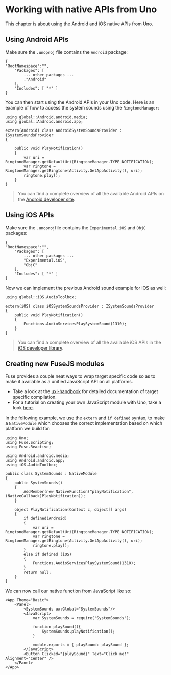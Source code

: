 # Working with native APIs from Uno

This chapter is about using the Android and iOS native APIs from Uno.

## Using Android APIs

Make sure the `.unoproj` file contains the `Android` package:

```
{
"RootNamespace":"",
	"Packages": [
		... other packages ...
		,"Android"
	],
	"Includes": [ "*" ]
}
```

You can then start using the Android APIs in your Uno code.
Here is an example of how to access the system sounds using the `RingtoneManager`:
```
using global::Android.android.media;
using global::Android.android.app;

extern(Android) class AndroidSystemSoundsProvider : ISystemSoundsProvider
{

	public void PlayNotification()
	{
		var uri = RingtoneManager.getDefaultUri(RingtoneManager.TYPE_NOTIFICATION);
		var ringtone = RingtoneManager.getRingtone(Activity.GetAppActivity(), uri);
		ringtone.play();
	}
}
```

> You can find a complete overview of all the available Android APIs on the <a href="http://developer.android.com/reference/android/media/RingtoneManager.html">Android developer site</a>.

## Using iOS APIs

Make sure the `.unoproj`file contains the `Experimental.iOS` and `ObjC` packages:

```
{
"RootNamespace":"",
	"Packages": [
		... other packages ...
		"Experimental.iOS",
		"ObjC"
	],
	"Includes": [ "*" ]
}
```

Now we can implement the previous Android sound example for iOS as well:
```
using global::iOS.AudioToolbox;

extern(iOS) class iOSSystemSoundsProvider : ISystemSoundsProvider
{
	public void PlayNotification()
	{
		Functions.AudioServicesPlaySystemSound(1310);
	}
}
```

> You can find a complete overview of all the available iOS APIs in the <a href="https://developer.apple.com/library/prerelease/ios/documentation/AudioToolbox/Reference/SystemSoundServicesReference/index.html#//apple_ref/c/func/AudioServicesPlaySystemSound">iOS developer library</a>.

## Creating new FuseJS modules

Fuse provides a couple neat ways to wrap target specific code so as to make it available as a unified JavaScript API on all platforms.

* Take a look at the [uxl-handbook](https://www.fusetools.com/developers/guides/uxl-handbook) for detailed documentation of target specific compilation.
* For a tutorial on creating your own JavaScript module with Uno, take a look [here](https://www.fusetools.com/community/guides/fusejs/nativemodules).

In the following example, we use the `extern` and `if defined` syntax, to make a `NativeModule` which chooses the correct implementation based on which platform we build for:

```
using Uno;
using Fuse.Scripting;
using Fuse.Reactive;

using Android.android.media;
using Android.android.app;
using iOS.AudioToolbox;

public class SystemSounds : NativeModule
{
	public SystemSounds()
	{
		AddMember(new NativeFunction("playNotification", (NativeCallback)PlayNotification));
	}

	object PlayNotification(Context c, object[] args)
	{
		if defined(Android)
		{
			var uri = RingtoneManager.getDefaultUri(RingtoneManager.TYPE_NOTIFICATION);
			var ringtone = RingtoneManager.getRingtone(Activity.GetAppActivity(), uri);
			ringtone.play();
		}
		else if defined (iOS)
		{
			Functions.AudioServicesPlaySystemSound(1310);
		}
		return null;
	}
}
```

We can now call our native function from JavaScript like so:

```
<App Theme="Basic">
	<Panel>
		<SystemSounds ux:Global="SystemSounds"/>
		<JavaScript>
			var SystemSounds = require('SystemSounds');

			function playSound(){
				SystemSounds.playNotification();
			}

			module.exports = { playSound: playSound };
		</JavaScript>
		<Button Clicked="{playSound}" Text="Click me!" Alignment="Center" />
	</Panel>
</App>
```
